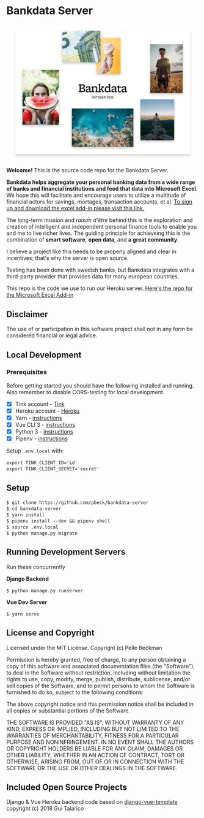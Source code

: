 # Bankdata Server

![Read more](./pitch.png)

**Welcome!** This is the source code repo for the Bankdata Server. 

**Bankdata helps aggregate your personal banking data from a wide range of banks and financial institutions and feed that data into Microsoft Excel.** We hope this will facilitate and encourage users to utilize a multitude of financial actors for savings, mortages, transaction accounts, et al. [To sign up and download the excel add-in please visit this link.](https://beckmanstrandberg.se/bankdata)

The long-term mission and _raison d'être_ behind this is the exploration and creation of intelligent and independent personal finance tools to enable you and me to live richer lives. The guiding principle for achieveing this is the combination of **smart software**, **open data**, and **a great community**.

I believe a project like this needs to be properly aligned and clear in incentives; that's why the server is open source.

Testing has been done with swedish banks, but Bankdata integrates with a third-party provider that provides data for many european countries.

This repo is the code we use to run our Heroku server. [Here's the repo for the Microsoft Excel Add-in](https://github.com/pbeck/bankdata-excel-add-in)


## Disclaimer

The use of or participation in this software project shall not in any form be considered financial or legal advice.


## Local Development

### Prerequisites

Before getting started you should have the following installed and running. Also remember to disable CORS-testing for local development.

- [X] Tink account - [Tink](https://tink.com)
- [X] Heroku account - [Heroku](https://heroku.com)
- [X] Yarn - [instructions](https://yarnpkg.com/en/docs/install)
- [X] Vue CLI 3 - [instructions](https://cli.vuejs.org/guide/installation.html)
- [X] Python 3 - [instructions](https://wiki.python.org/moin/BeginnersGuide)
- [X] Pipenv - [instructions](https://pipenv.readthedocs.io/en/latest/install/#installing-pipenv)

Setup `.env.local` with:

```
export TINK_CLIENT_ID='id'
export TINK_CLIENT_SECRET='secret'
```

## Setup

```
$ git clone https://github.com/pbeck/bankdata-server
$ cd bankdata-server
$ yarn install
$ pipenv install --dev && pipenv shell
$ source .env.local
$ python manage.py migrate
```

## Running Development Servers

Run these concurrently

__Django Backend__
```
$ python manage.py runserver
```

__Vue Dev Server__
```
$ yarn serve
```

## License and Copyright

Licensed under the MIT License. Copyright (c) Pelle Beckman

Permission is hereby granted, free of charge, to any person obtaining a copy of this software and associated documentation files (the "Software"), to deal in the Software without restriction, including without limitation the rights to use, copy, modify, merge, publish, distribute, sublicense, and/or sell copies of the Software, and to permit persons to whom the Software is furnished to do so, subject to the following conditions:

The above copyright notice and this permission notice shall be included in all copies or substantial portions of the Software.

THE SOFTWARE IS PROVIDED "AS IS", WITHOUT WARRANTY OF ANY KIND, EXPRESS OR IMPLIED, INCLUDING BUT NOT LIMITED TO THE WARRANTIES OF MERCHANTABILITY, FITNESS FOR A PARTICULAR PURPOSE AND NONINFRINGEMENT. IN NO EVENT SHALL THE AUTHORS OR COPYRIGHT HOLDERS BE LIABLE FOR ANY CLAIM, DAMAGES OR OTHER LIABILITY, WHETHER IN AN ACTION OF CONTRACT, TORT OR OTHERWISE, ARISING FROM, OUT OF OR IN CONNECTION WITH THE SOFTWARE OR THE USE OR OTHER DEALINGS IN THE SOFTWARE.

## Included Open Source Projects

Django & Vue Heroku backend code based on [django-vue-template](https://github.com/gtalarico/django-vue-template) copyright (c) 2018 Gui Talarico